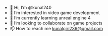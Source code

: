 - 👋 Hi, I’m @kunal240
- 👀 I’m interested in video game development
- 🌱 I’m currently learning unreal engine 4
- 💞️ I’m looking to collaborate on game projects
- 📫 How to reach me kunalgiri239@gmail.com

<!---
kunal240/kunal240 is a ✨ special ✨ repository because its `README.md` (this file) appears on your GitHub profile.
You can click the Preview link to take a look at your changes.
--->
